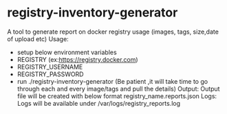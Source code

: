 # registry-inventory-generator
A tool to generate report on docker registry usage (images, tags, size,date of upload etc)
Usage:
- setup below environment variables
 - REGISTRY (ex:https://registry.docker.com)
 - REGISTRY_USERNAME
 - REGISTRY_PASSWORD
- run ./registry-inventory-generator
(Be patient ,it will take time to go through each and every image/tags and pull the details) 
Output:
Output file will be created with below format
 registry_name.reports.json
Logs:
Logs will be available under /var/logs/registry_reports.log
